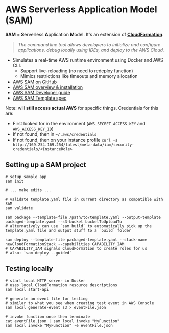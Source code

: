 # AWS Serverless Application Model (SAM)

**SAM** = **S**erverless **A**pplication **M**odel. It's an extension of [**CloudFormation**](./CloudFormation.md).

> _The command line tool allows developers to initialize and configure applications, debug locally using IDEs, and deploy to the AWS Cloud._

* Simulates a real-time AWS runtime environment using Docker and AWS CLI.
  * Support live-reloading (no need to redeploy function)
  * Mimics restrictions like timeouts and memory allocation
* [AWS SAM on GitHub](https://github.com/awslabs/serverless-application-model)
* [AWS SAM overview & installation](https://aws.amazon.com/serverless/sam/)
* [AWS SAM Developer guide](https://docs.aws.amazon.com/serverless-application-model/latest/developerguide/what-is-sam.html)
* [AWS SAM Template spec](https://docs.aws.amazon.com/serverless-application-model/latest/developerguide/sam-specification.html)

Note: will **still access actual AWS** for specific things. Credentials for this are:
* First looked for in the environment (`AWS_SECRET_ACCESS_KEY` and `AWS_ACCESS_KEY_ID`)
* If not found, then in `~/.aws/credentials`
* If not found, then on your instance profile `curl -s http://169.254.169.254/latest/meta-data/iam/security-credentials/<InstanceRole>`

## Setting up a SAM project

```
# setup sample app
sam init

# ... make edits ...

# validate template.yaml file in current directory as compatible with SAM
sam validate

sam package --template-file /path/to/template.yaml --output-template packaged-template.yaml --s3-bucket bucketToUploadTo
# alternatively can use `sam build` to automatically pick up the template.yaml file and output stuff to a `build` folder

sam deploy --template-file packaged-template.yaml --stack-name newCloudFormationStack --capabilities CAPABILITY_IAM
# CAPABILITY_IAM signals CloudFormation to create roles for us
# also: `sam deploy --guided`
```

## Testing locally

```
# start local HTTP server in Docker
# uses local CloudFormation resource descriptions
sam local start-api

# generate an event file for testing
# similar to what you see when creating test event in AWS Console
sam local generate-event s3 > eventFile.json

# invoke function once then terminate
cat eventFile.json | sam local invoke "MyFunction"
sam local invoke "MyFunction" -e eventFile.json
```